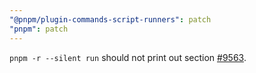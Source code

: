 ```yaml
---
"@pnpm/plugin-commands-script-runners": patch
"pnpm": patch
---
```


`pnpm -r --silent run` should not print out section [#9563](https://github.com/pnpm/pnpm/issues/9563).
